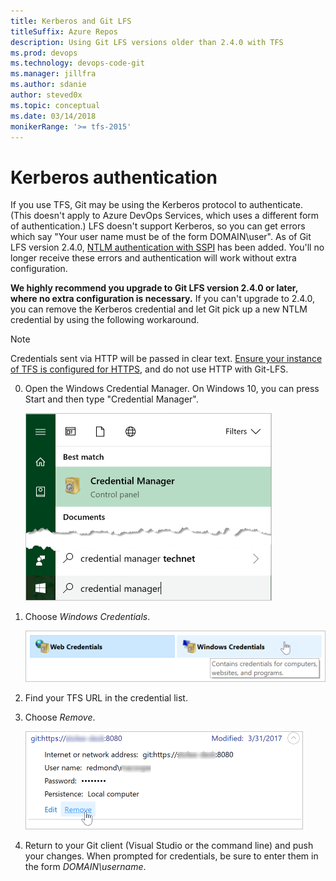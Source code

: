 ```yaml
---
title: Kerberos and Git LFS
titleSuffix: Azure Repos
description: Using Git LFS versions older than 2.4.0 with TFS
ms.prod: devops
ms.technology: devops-code-git 
ms.manager: jillfra
ms.author: sdanie
author: steved0x
ms.topic: conceptual
ms.date: 03/14/2018
monikerRange: '>= tfs-2015'
---
```


# Kerberos authentication
If you use TFS, Git may be using the Kerberos protocol to authenticate.
(This doesn't apply to Azure DevOps Services, which uses a different form of authentication.)
LFS doesn't support Kerberos, so you can get errors which say "Your user name must be of the form DOMAIN\user".
As of Git LFS version 2.4.0, [NTLM authentication with SSPI](https://github.com/git-lfs/git-lfs/pull/2871) has been added.
You'll no longer receive these errors and authentication will work without extra configuration.

**We highly recommend you upgrade to Git LFS version 2.4.0 or later, where no extra configuration is necessary.**
If you can't upgrade to 2.4.0, you can remove the Kerberos credential and let Git pick up a new NTLM credential by using the following workaround.


> [!NOTE]
> Credentials sent via HTTP will be passed in clear text.
> [Ensure your instance of TFS is configured for HTTPS](../../organizations/security/websitesettings.md), and do not use HTTP with Git-LFS.

0. Open the Windows Credential Manager. On Windows 10, you can press Start and then type "Credential Manager".

   ![Open Credential Manager](_img/manage-large-files/launch-credential-manager.png)

0. Choose *Windows Credentials*.

   ![Choose Windows Credentials](_img/manage-large-files/choose-windows-credentials.png)

0. Find your TFS URL in the credential list.
0. Choose *Remove*.

   ![Choose Remove](_img/manage-large-files/choose-remove.png)

0. Return to your Git client (Visual Studio or the command line) and push your changes.
When prompted for credentials, be sure to enter them in the form *DOMAIN\username*.

